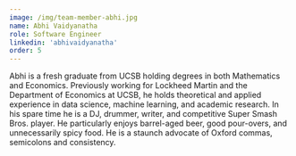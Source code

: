 ```yaml
---
image: /img/team-member-abhi.jpg
name: Abhi Vaidyanatha
role: Software Engineer
linkedin: 'abhivaidyanatha'
order: 5
---
```


Abhi is a fresh graduate from UCSB holding degrees in both Mathematics and Economics. Previously working for Lockheed Martin and the Department of Economics at UCSB, he holds theoretical and applied experience in data science, machine learning, and academic research. In his spare time he is a DJ, drummer, writer, and competitive Super Smash Bros. player. He particularly enjoys barrel-aged beer, good pour-overs, and unnecessarily spicy food. He is a staunch advocate of Oxford commas, semicolons and consistency. 